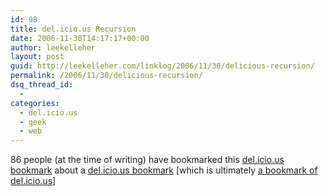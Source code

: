 ```yaml
---
id: 98
title: del.icio.us Recursion
date: 2006-11-30T14:17:17+00:00
author: leekelleher
layout: post
guid: http://leekelleher.com/linklog/2006/11/30/delicious-recursion/
permalink: /2006/11/30/delicious-recursion/
dsq_thread_id:
  - 
categories:
  - del.icio.us
  - geek
  - web
---
```

86 people (at the time of writing) have bookmarked this [del.icio.us bookmark](http://del.icio.us/url/102ab8bb6becc7d3eac87f4c2707d0a9) about a [del.icio.us bookmark](http://del.icio.us/url/cd0b24de440fe51b2797b125a33b60e0) [which is ultimately [a bookmark of del.icio.us](http://del.icio.us/)]
